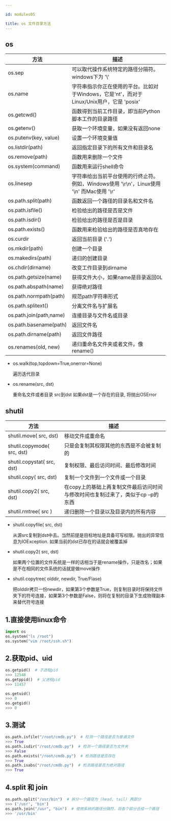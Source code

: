 ```yaml
---

id: modules05

title: os 文件目录方法
---
```


## os

| 方法                    | 描述                                                         |
| ----------------------- | ------------------------------------------------------------ |
| os.sep                  | 可以取代操作系统特定的路径分隔符。windows下为 '\\'           |
| os.name                 | 字符串指示你正在使用的平台。比如对于Windows，它是'nt'，而对于Linux/Unix用户，它是 'posix' |
| os.getcwd()             | 函数得到当前工作目录，即当前Python脚本工作的目录路径         |
| os.getenv()             | 获取一个环境变量，如果没有返回none                           |
| os.putenv(key, value)   | 设置一个环境变量值                                           |
| os.listdir(path)        | 返回指定目录下的所有文件和目录名                             |
| os.remove(path)         | 函数用来删除一个文件                                         |
| os.system(command)      | 函数用来运行shell命令                                        |
| os.linesep              | 字符串给出当前平台使用的行终止符。例如，Windows使用 '\r\n'，Linux使用 '\n' 而Mac使用 '\r' |
| os.path.split(path)     | 函数返回一个路径的目录名和文件名                             |
| os.path.isfile()        | 检验给出的路径是否是文件                                     |
| os.path.isdir()         | 检验给出的路径是否是目录                                     |
| os.path.exists()        | 函数用来检验给出的路径是否真地存在                           |
| os.curdir               | 返回当前目录 ('.')                                           |
| os.mkdir(path)          | 创建一个目录                                                 |
| os.makedirs(path)       | 递归的创建目录                                               |
| os.chdir(dirname)       | 改变工作目录到dirname                                        |
| os.path.getsize(name)   | 获得文件大小，如果name是目录返回0L                           |
| os.path.abspath(name)   | 获得绝对路径                                                 |
| os.path.normpath(path)  | 规范path字符串形式                                           |
| os.path.splitext()      | 分离文件名与扩展名                                           |
| os.path.join(path,name) | 连接目录与文件名或目录                                       |
| os.path.basename(path)  | 返回文件名                                                   |
| os.path.dirname(path)   | 返回文件路径                                                 |
| os.renames(old, new)    | 递归重命名文件夹或者文件。像rename()                         |

- os.walk(top,topdown=True,onerror=None)  

  遍历迭代目录

- os.rename(src, dst)  

  重命名文件或者目录 src到dst 如果dst是一个存在的目录, 将抛出OSError

## shutil

| 方法                       | 描述                                                         |
| -------------------------- | ------------------------------------------------------------ |
| shutil.move( src, dst)     | 移动文件或重命名                                             |
| shutil.copymode( src, dst) | 只是会复制其权限其他的东西是不会被复制的                     |
| shutil.copystat( src, dst) | 复制权限、最后访问时间、最后修改时间                         |
| shutil.copy( src, dst)     | 复制一个文件到一个文件或一个目录                             |
| shutil.copy2( src, dst)    | 在copy上的基础上再复制文件最后访问时间与修改时间也复制过来了，类似于cp –p的东西 |
| shutil.rmtree( src )       | 递归删除一个目录以及目录内的所有内容                         |

- shutil.copyfile( src, dst) 

  从源src复制到dst中去。当然前提是目标地址是具备可写权限。抛出的异常信息为IOException. 如果当前的dst已存在的话就会被覆盖掉

- shutil.copy2( src, dst)  

  如果两个位置的文件系统是一样的话相当于是rename操作，只是改名；如果是不在相同的文件系统的话就是做move操作

- shutil.copytree( olddir, newdir, True/Flase)   

  把olddir拷贝一份newdir，如果第3个参数是True，则复制目录时将保持文件夹下的符号连接，如果第3个参数是False，则将在复制的目录下生成物理副本来替代符号连接

## 1.直接使用linux命令

```python
import os
os.system("ls /root")
os.system("vim /root/ssh.sh")
```

## 2.获取pid、uid

```python
os.getpid()  # 子进程pid
>>> 12548
os.getppid()  # 父进程pid
>>> 11457

os.getuid()   
>>> 0
os.getgid()
>>> 0
```

## 3.测试

```python
os.path.isfile("/root/cmdb.py")  # 检测一个路径是否为普通文件
>>> True
os.path.isdir("/root/cmdb.py")  # 检测一个路径是否为文件夹
>>> False
os.path.exists("/root/cmdb.py")  # 检测路径是否存在
>>> True
os.path.isabs("/root/cmdb.py")  # 检测路径是否为绝对路径
>>> True
```

## 4.split 和 join

```python
os.path.split("/usr/bin")  # 拆分一个路径为 (head, tail) 两部分
>>> ('/usr', 'bin')
os.path.join("/usr", "bin")  # 使用系统的路径分隔符，将各个部分合成一个路径
>>> '/usr/bin'
```